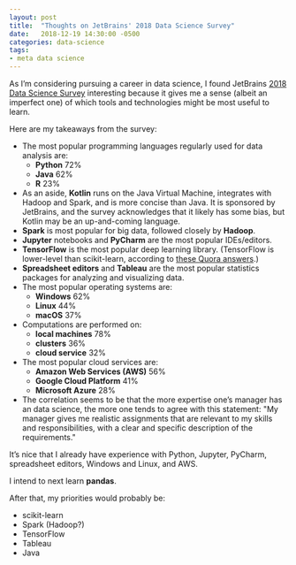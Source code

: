 ```yaml
---
layout: post
title:  "Thoughts on JetBrains' 2018 Data Science Survey"
date:   2018-12-19 14:30:00 -0500
categories: data-science
tags:
- meta data science
---
```

As I’m considering pursuing a career in data science, I found JetBrains [2018 Data Science Survey](https://www.jetbrains.com/research/data-science-2018/) interesting because it gives me a sense (albeit an imperfect one) of which tools and technologies might be most useful to learn.

Here are my takeaways from the survey:

- The most popular programming languages regularly used for data analysis are:
  - **Python** 72%
  - **Java** 62%
  - **R** 23%
- As an aside, **Kotlin** runs on the Java Virtual Machine, integrates with Hadoop and Spark, and is more concise than Java. It is sponsored by JetBrains, and the survey acknowledges that it likely has some bias, but Kotlin may be an up-and-coming language.
- **Spark** is most popular for big data, followed closely by **Hadoop**. 
- **Jupyter** notebooks and **PyCharm** are the most popular IDEs/editors. 
- **TensorFlow** is the most popular deep learning library. (TensorFlow is lower-level than scikit-learn, according to [these Quora answers](https://www.quora.com/What-are-the-main-differences-between-TensorFlow-and-SciKit-Learn).) 
- **Spreadsheet editors** and **Tableau** are the most popular statistics packages for analyzing and visualizing data. 
- The most popular operating systems are:
  - **Windows** 62%
  - **Linux** 44%
  - **macOS** 37% 
- Computations are performed on:
  - **local machines** 78%
  - **clusters** 36%
  - **cloud service** 32%
- The most popular cloud services are:
  - **Amazon Web Services (AWS)** 56%
  - **Google Cloud Platform** 41%
  - **Microsoft Azure** 28%
- The correlation seems to be that the more expertise one’s manager has an data science, the more one tends to agree with this statement: "My manager gives me realistic assignments that are relevant to my skills and responsibilities, with a clear and specific description of the requirements." 

It’s nice that I already have experience with Python, Jupyter, PyCharm, spreadsheet editors, Windows and Linux, and AWS.

I intend to next learn **pandas**. 

After that, my priorities would probably be: 

- scikit-learn 
- Spark (Hadoop?) 
- TensorFlow 
- Tableau 
- Java 
